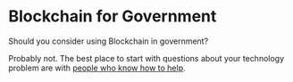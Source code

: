 # Blockchain for Government

Should you consider using Blockchain in government? 

Probably not. The best place to start with questions about your technology problem are with [people who know how to help](mailto:inquiries18F@gsa.gov).
